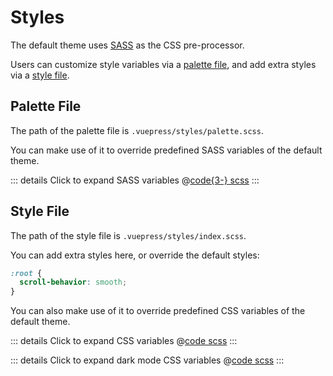 # Styles

<NpmBadge package="@vuepress/theme-default" />

The default theme uses [SASS](https://sass-lang.com/) as the CSS pre-processor.

Users can customize style variables via a [palette file](#palette-file),
and add extra styles via a [style file](#style-file).

## Palette File

The path of the palette file is `.vuepress/styles/palette.scss`.

You can make use of it to override predefined SASS variables of the default theme.

::: details Click to expand SASS variables
@[code{3-} scss](@vuepress/theme-default/src/client/styles/_variables.scss)
:::

## Style File

The path of the style file is `.vuepress/styles/index.scss`.

You can add extra styles here, or override the default styles:

```scss
:root {
  scroll-behavior: smooth;
}
```

You can also make use of it to override predefined CSS variables of the default theme.

::: details Click to expand CSS variables
@[code scss](@vuepress/theme-default/src/client/styles/vars.scss)
:::

::: details Click to expand dark mode CSS variables
@[code scss](@vuepress/theme-default/src/client/styles/vars-dark.scss)
:::
